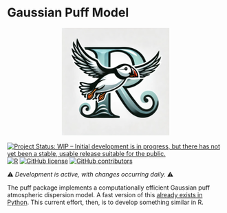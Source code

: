 # Gaussian Puff Model

<p align="center">
  <a href="https://ams.mines.edu/hammerling-research-group/research/puff/">
    <img src="https://github.com/Hammerling-Research-Group/puff/blob/e9738322010d5a279bdb317dcbd3d0750977b19e/img/r_puff2.png" alt="puff logo" width="250" height="250">
  </a>
</p>

[![Project Status: WIP – Initial development is in progress, but there has not yet been a stable, usable release suitable for the public.](https://www.repostatus.org/badges/latest/wip.svg)](https://www.repostatus.org/#wip)
[![R](https://github.com/Hammerling-Research-Group/puff/actions/workflows/r.yml/badge.svg)](https://github.com/Hammerling-Research-Group/puff/actions/workflows/r.yml)
[![GitHub license](https://img.shields.io/github/license/Hammerling-Research-Group/puff?color=blue)](https://github.com/Hammerling-Research-Group/puff/blob/main/LICENSE)
[![GitHub contributors](https://img.shields.io/github/contributors/Hammerling-Research-Group/puff.svg)](https://github.com/Hammerling-Research-Group/puff/graphs/contributors/)

⚠️ *Development is active, with changes occurring daily.* ⚠️

The puff package implements a computationally efficient Gaussian puff atmospheric dispersion model. A fast version of this [already exists in Python](https://github.com/rykerfish/FastGaussianPuff). This current effort, then, is to develop something similar in R. 
